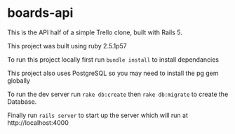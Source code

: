 # boards-api

This is the API half of a simple Trello clone, built with Rails 5.

This project was built using ruby 2.5.1p57

To run this project locally first run ```bundle install``` to install dependancies

This project also uses PostgreSQL so you may need to install the pg gem globally

To run the dev server run ```rake db:create``` then ```rake db:migrate``` to create the Database.

Finally run ```rails server``` to start up the server which will run at http://localhost:4000
